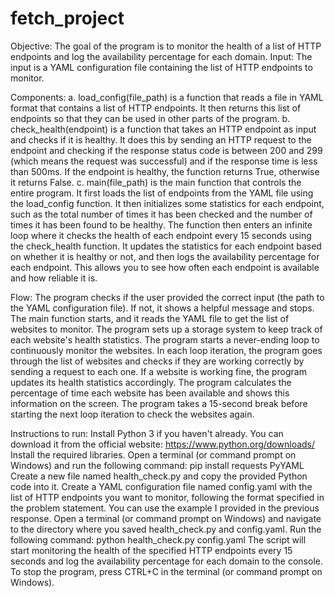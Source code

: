 # fetch_project
Objective: The goal of the program is to monitor the health of a list of HTTP endpoints and log the availability percentage for each domain.
Input: The input is a YAML configuration file containing the list of HTTP endpoints to monitor.

Components:
a. load_config(file_path) is a function that reads a file in YAML format that contains a list of HTTP endpoints. It then returns this list of endpoints so that they can be used in other parts of the program.
b. check_health(endpoint) is a function that takes an HTTP endpoint as input and checks if it is healthy. It does this by sending an HTTP request to the endpoint and checking if the response status code is between 200 and 299 (which means the request was successful) and if the response time is less than 500ms. If the endpoint is healthy, the function returns True, otherwise it returns False.
c. main(file_path) is the main function that controls the entire program. It first loads the list of endpoints from the YAML file using the load_config function. It then initializes some statistics for each endpoint, such as the total number of times it has been checked and the number of times it has been found to be healthy. The function then enters an infinite loop where it checks the health of each endpoint every 15 seconds using the check_health function. It updates the statistics for each endpoint based on whether it is healthy or not, and then logs the availability percentage for each endpoint. This allows you to see how often each endpoint is available and how reliable it is.

Flow:
The program checks if the user provided the correct input (the path to the YAML configuration file). If not, it shows a helpful message and stops.
The main function starts, and it reads the YAML file to get the list of websites to monitor.
The program sets up a storage system to keep track of each website's health statistics.
The program starts a never-ending loop to continuously monitor the websites.
In each loop iteration, the program goes through the list of websites and checks if they are working correctly by sending a request to each one.
If a website is working fine, the program updates its health statistics accordingly.
The program calculates the percentage of time each website has been available and shows this information on the screen.
The program takes a 15-second break before starting the next loop iteration to check the websites again.

Instructions to run:
Install Python 3 if you haven't already. You can download it from the official website: https://www.python.org/downloads/
Install the required libraries. Open a terminal (or command prompt on Windows) and run the following command:
pip install requests PyYAML
Create a new file named health_check.py and copy the provided Python code into it.
Create a YAML configuration file named config.yaml with the list of HTTP endpoints you want to monitor, following the format specified in the problem statement. You can use the example I provided in the previous response.
Open a terminal (or command prompt on Windows) and navigate to the directory where you saved health_check.py and config.yaml. Run the following command:
python health_check.py config.yaml
The script will start monitoring the health of the specified HTTP endpoints every 15 seconds and log the availability percentage for each domain to the console.
To stop the program, press CTRL+C in the terminal (or command prompt on Windows).
